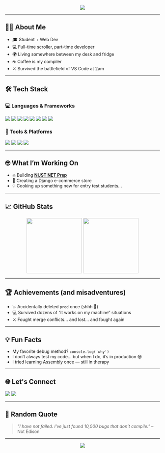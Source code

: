 <!-- Banner -->
<p align="center">
  <img src="https://readme-typing-svg.herokuapp.com?font=Fira+Code&weight=500&pause=1000&center=true&vCenter=true&width=435&lines=Hi+there!+I'm+Usman+%F0%9F%91%8B;Full-stack+Web+Developer+%F0%9F%94%A5;MERN+%2B+Django+Lover+%E2%9C%A8;I+break+code+to+fix+bugs+%F0%9F%90%9B" />
</p>

---

## 🙋‍♂️ About Me
- 🎓 Student + Web Dev
- 💻 Full-time scroller, part-time developer
- 🌍 Living somewhere between my desk and fridge
- ☕ Coffee is my compiler
- ⚔️ Survived the battlefield of VS Code at 2am

---

## 🛠️ Tech Stack

### 💻 Languages & Frameworks
<p>
  <img src="https://img.shields.io/badge/-HTML5-E34F26?style=flat&logo=html5&logoColor=white" />
  <img src="https://img.shields.io/badge/-CSS3-1572B6?style=flat&logo=css3&logoColor=white" />
  <img src="https://img.shields.io/badge/-JavaScript-F7DF1E?style=flat&logo=javascript&logoColor=black" />
  <img src="https://img.shields.io/badge/-React-61DAFB?style=flat&logo=react&logoColor=black" />
  <img src="https://img.shields.io/badge/-TypeScript-3178C6?style=flat&logo=typescript&logoColor=white" />
  <img src="https://img.shields.io/badge/-Django-092E20?style=flat&logo=django&logoColor=white" />
  <img src="https://img.shields.io/badge/-Flask-000000?style=flat&logo=flask&logoColor=white" />
  <img src="https://img.shields.io/badge/-PHP-777BB4?style=flat&logo=php&logoColor=white" />
</p>

### 🧰 Tools & Platforms
<p>
  <img src="https://img.shields.io/badge/-Git-F05032?style=flat&logo=git&logoColor=white" />
  <img src="https://img.shields.io/badge/-Docker-2496ED?style=flat&logo=docker&logoColor=white" />
  <img src="https://img.shields.io/badge/-Bootstrap-7952B3?style=flat&logo=bootstrap&logoColor=white" />
  <img src="https://img.shields.io/badge/-VS%20Code-007ACC?style=flat&logo=visual-studio-code&logoColor=white" />
</p>

---

## 🤓 What I’m Working On
- 🔥 Building [**NUST NET Prep**](https://nustnetprep.online)
- 🛒 Creating a Django e-commerce store
- 💡 Cooking up something new for entry test students...

---

## 📈 GitHub Stats

<p align="center">
  <img src="https://github-readme-stats.vercel.app/api?username=usmanaholic&show_icons=true&theme=radical" height="180" />
  <img src="https://github-readme-stats.vercel.app/api/top-langs/?username=usmanaholic&layout=compact&theme=radical" height="180" />
</p>

---

## 🏆 Achievements (and misadventures)
- 💥 Accidentally deleted `prod` once (shhh 🤫)
- 💻 Survived dozens of “it works on my machine” situations
- ⚔️ Fought merge conflicts… and lost… and fought again

---

## 💡 Fun Facts
- My favorite debug method? `console.log('why')`
- I don’t always test my code... but when I do, it’s in production 😎
- I tried learning Assembly once — still in therapy

---

## 🌐 Let's Connect
<p>
  <a href="https://instagram.com/usmanaholic"><img src="https://img.shields.io/badge/-Instagram-E4405F?style=flat&logo=instagram&logoColor=white" /></a>
  <a href="https://github.com/usmanaholic"><img src="https://img.shields.io/badge/-GitHub-181717?style=flat&logo=github&logoColor=white" /></a>
</p>

---

## 💬 Random Quote
> _"I have not failed. I've just found 10,000 bugs that don’t compile."_ – Not Edison

---

<p align="center">
  <img src="https://komarev.com/ghpvc/?username=usmanaholic&label=Profile%20views&color=0e75b6&style=flat" />
</p>

